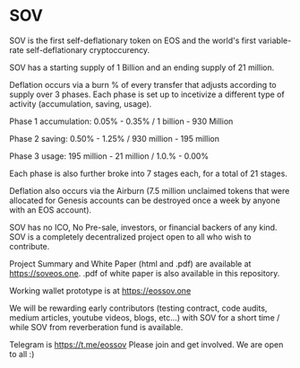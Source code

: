 # SOV
SOV is the first self-deflationary token on EOS and the world's first variable-rate self-deflationary cryptoccurency.  

SOV has a starting supply of 1 Billion and an ending supply of 21 million.  

Deflation occurs via a burn % of every transfer that adjusts according to supply over 3 phases.  Each phase is set up to incetivize a different type of activity (accumulation, saving, usage).  

Phase 1 accumulation: 0.05% - 0.35% / 1 billion - 930 Million

Phase 2 saving: 0.50% - 1.25%  / 930 million - 195 million

Phase 3 usage: 195 million - 21 million / 1.0.% - 0.00%

Each phase is also further broke into 7 stages each, for a total of 21 stages. 

Deflation also occurs via the Airburn (7.5 million unclaimed tokens that were allocated for Genesis accounts can be destroyed once a week by anyone with an EOS account).  

SOV has no ICO, No Pre-sale, investors, or financial backers of any kind. 
SOV is a completely decentralized project open to all who wish to contribute. 

Project Summary and White Paper (html and .pdf) are available at https://soveos.one. .pdf of white paper is also available in this repository.

Working wallet prototype is at https://eossov.one

We will be rewarding early contributors (testing contract, code audits, medium articles, youtube videos, blogs, etc...) with SOV for a short time / while SOV from reverberation fund is available. 

Telegram is https://t.me/eossov  Please join and get involved.  We are open to all :) 




